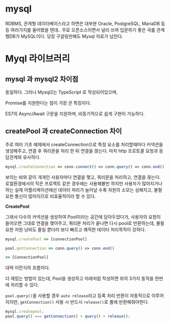 # mysql

RDBMS, 관계형 데이터베이스라고 하면은 대부분 Oracle, PostgreSQL, MariaDB 등등 여러가지를 들어봤을 텐데.. 무료 오픈소스이면서 널리 쓰여 입문하기 좋은 국룰 관계형DB가 MySQL이다. 당장 구글링만해도 Mysql 자료가 넘친다.

# Myql 라이브러리

## mysql 과 mysql2 차이점

동일하다. 그러나 Mysql2는 TypeScript 로 작성되어있으며,

Promise를 지원한다는 점이 가장 큰 특징이다.

ES7의 Async/Await 구문을 지원하며, 비동기적으로 쉽게 구현이 가능하다.

## createPool 과 createConnection 차이

주로 여러 기초 예제에서 createConnection으로 특정 요소를 처리할때마다 커넥션을 생성해주고, 연결 후 쿼리문을 처리 한 뒤 연결을 끊는다. 마치 http 프로토콜 요청과 응답관계와 유사하다.

```js
mysql.createConnection => conn.connect() => conn.query() => conn.end()
```

보이는 바와 같이 개개인 사용자마다 연결을 맺고, 쿼리문을 처리하고, 연결을 끊는다. 로컬환경에서의 작은 프로젝트 같은 경우에는 사용해볼만 하지만 사용자가 많아지거나 하는 실제 어플리케이션에선 데이터 처리가 늘어날 수록 자원의 소모는 심해지고, 불필요한 통신이 많아지므로 비효율적이라 할 수 있다.

**CreatePool**

그래서 다수의 커넥션을 생성하여 Pool이라는 공간에 담아두었다가, 사용자의 요청이 들어오면 그대로 연결을 맺어주고, 쿼리문 처리가 끝나면 다시 pool로 반환하는데, 불필요한 자원 낭비도 줄일 뿐더러 보다 빠르고 쾌적한 데이터 처리목적이 강하다.

```js
mysql.createPool => [connectionPool]

pool.getConnection => conn.query() => conn.end()

=> [ConnectionPool]
```

대략 이런식의 흐름이다.

더 재밌는 방법이 있는데, Pool을 생성하고 아래처럼 작성하면 위의 3가지 동작을 한번에 처리할 수 있다.

`pool.query()`을 사용할 경우 `auto release`라고 등록 처리 반환이 자동적으로 이루어지지만, `getConnection()` 사용 시 반드시 `release()`로 풀에 반환해줘야한다.

```js
mysql.createpool;
pool.query() === getConnection() + query() + release();
```
